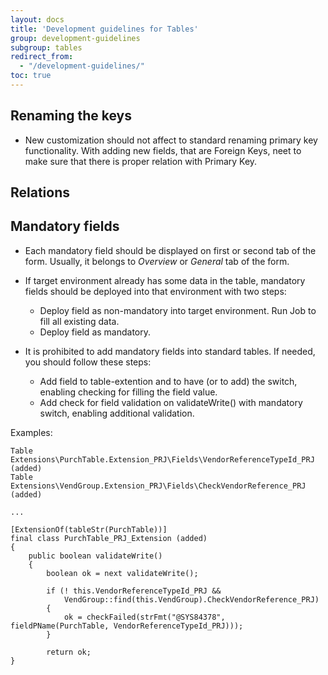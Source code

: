 ```yaml
---
layout: docs
title: 'Development guidelines for Tables'
group: development-guidelines
subgroup: tables
redirect_from:
  - "/development-guidelines/"
toc: true
---
```



## Renaming the keys

- New customization should not affect to standard renaming primary key functionality. With adding new fields, that are Foreign Keys, neet to make sure that there is proper relation with Primary Key. 

## Relations



## Mandatory fields

- Each mandatory field should be displayed on first or second tab of the form. Usually, it belongs to _Overview_ or _General_ tab of the form.

- If target environment already has some data in the table, mandatory fields should be deployed into that environment with two steps:
  - Deploy field as non-mandatory into target environment. Run Job to fill all existing data.
  - Deploy field as mandatory.

- It is prohibited to add mandatory fields into standard tables. If needed, you should follow these steps:
  - Add field to table-extention and to have (or to add) the switch, enabling checking for filling the field value.
  - Add check for field validation on validateWrite() with mandatory switch, enabling additional validation.

Examples:

```
Table Extensions\PurchTable.Extension_PRJ\Fields\VendorReferenceTypeId_PRJ (added)
Table Extensions\VendGroup.Extension_PRJ\Fields\CheckVendorReference_PRJ (added)

...

[ExtensionOf(tableStr(PurchTable))]
final class PurchTable_PRJ_Extension (added)
{
    public boolean validateWrite()
    {
        boolean ok = next validateWrite();
    
        if (! this.VendorReferenceTypeId_PRJ &&
            VendGroup::find(this.VendGroup).CheckVendorReference_PRJ)
        {
            ok = checkFailed(strFmt("@SYS84378", fieldPName(PurchTable, VendorReferenceTypeId_PRJ)));
        }
    
        return ok;
}
```
